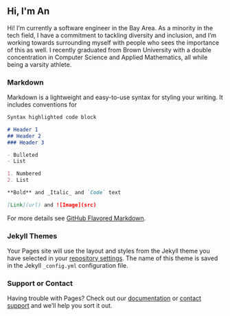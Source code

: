 ## Hi, I'm An

<!-- You can use the [editor on GitHub](https://github.com/anxphan/anxphan.github.io/edit/master/README.md) to maintain and preview the content for your website in Markdown files. Whenever you commit to this repository, GitHub Pages will run [Jekyll](https://jekyllrb.com/) to rebuild the pages in your site, from the content in your Markdown files. -->

Hi! I’m currently a software engineer in the Bay Area. As a minority in the tech field, I have a commitment to tackling diversity and inclusion, and I’m working towards surrounding myself with people who sees the importance of this as well.
I recently graduated from Brown University with a double concentration in Computer Science and Applied Mathematics, all while being a varsity athlete.

### Markdown

Markdown is a lightweight and easy-to-use syntax for styling your writing. It includes conventions for

```markdown
Syntax highlighted code block

# Header 1
## Header 2
### Header 3

- Bulleted
- List

1. Numbered
2. List

**Bold** and _Italic_ and `Code` text

[Link](url) and ![Image](src)
```

For more details see [GitHub Flavored Markdown](https://guides.github.com/features/mastering-markdown/).

### Jekyll Themes

Your Pages site will use the layout and styles from the Jekyll theme you have selected in your [repository settings](https://github.com/anxphan/anxphan.github.io/settings). The name of this theme is saved in the Jekyll `_config.yml` configuration file.

### Support or Contact

Having trouble with Pages? Check out our [documentation](https://docs.github.com/categories/github-pages-basics/) or [contact support](https://github.com/contact) and we’ll help you sort it out.

